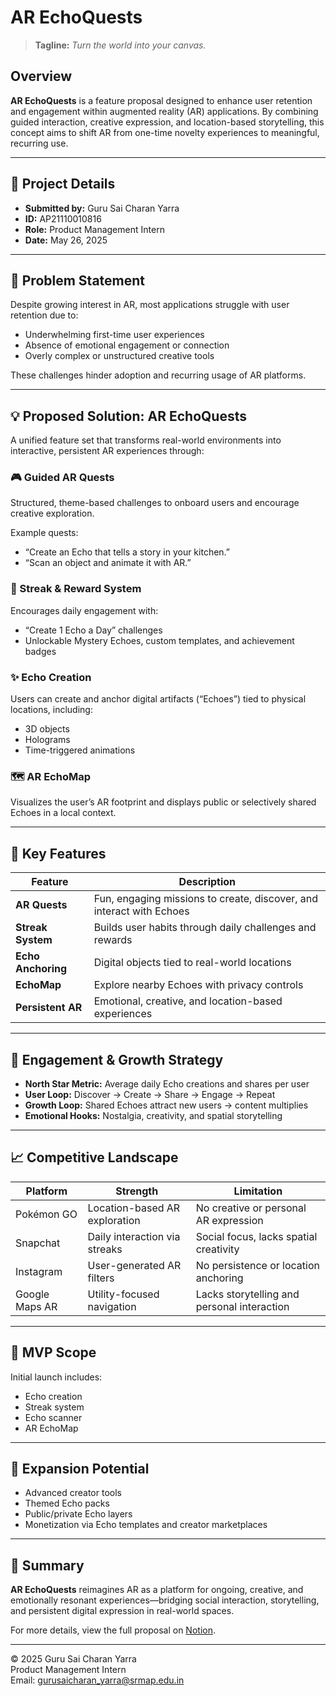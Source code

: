 # AR EchoQuests

> **Tagline:** *Turn the world into your canvas.*

## Overview

**AR EchoQuests** is a feature proposal designed to enhance user retention and engagement within augmented reality (AR) applications. By combining guided interaction, creative expression, and location-based storytelling, this concept aims to shift AR from one-time novelty experiences to meaningful, recurring use.

---

## 📌 Project Details

- **Submitted by:** Guru Sai Charan Yarra  
- **ID:** AP21110010816  
- **Role:** Product Management Intern  
- **Date:** May 26, 2025  

---

## 🚧 Problem Statement

Despite growing interest in AR, most applications struggle with user retention due to:

- Underwhelming first-time user experiences  
- Absence of emotional engagement or connection  
- Overly complex or unstructured creative tools  

These challenges hinder adoption and recurring usage of AR platforms.

---

## 💡 Proposed Solution: AR EchoQuests

A unified feature set that transforms real-world environments into interactive, persistent AR experiences through:

### 🎮 Guided AR Quests
Structured, theme-based challenges to onboard users and encourage creative exploration.

Example quests:
- “Create an Echo that tells a story in your kitchen.”
- “Scan an object and animate it with AR.”

### 🔁 Streak & Reward System
Encourages daily engagement with:
- “Create 1 Echo a Day” challenges
- Unlockable Mystery Echoes, custom templates, and achievement badges

### ✨ Echo Creation
Users can create and anchor digital artifacts (“Echoes”) tied to physical locations, including:
- 3D objects
- Holograms
- Time-triggered animations

### 🗺 AR EchoMap
Visualizes the user’s AR footprint and displays public or selectively shared Echoes in a local context.

---

## 🌟 Key Features

| Feature            | Description |
|--------------------|-------------|
| **AR Quests**      | Fun, engaging missions to create, discover, and interact with Echoes |
| **Streak System**  | Builds user habits through daily challenges and rewards |
| **Echo Anchoring** | Digital objects tied to real-world locations |
| **EchoMap**        | Explore nearby Echoes with privacy controls |
| **Persistent AR**  | Emotional, creative, and location-based experiences |

---

## 🧠 Engagement & Growth Strategy

- **North Star Metric:** Average daily Echo creations and shares per user  
- **User Loop:** Discover → Create → Share → Engage → Repeat  
- **Growth Loop:** Shared Echoes attract new users → content multiplies  
- **Emotional Hooks:** Nostalgia, creativity, and spatial storytelling  

---

## 📈 Competitive Landscape

| Platform        | Strength                           | Limitation                                           |
|-----------------|------------------------------------|------------------------------------------------------|
| Pokémon GO      | Location-based AR exploration      | No creative or personal AR expression               |
| Snapchat        | Daily interaction via streaks      | Social focus, lacks spatial creativity              |
| Instagram       | User-generated AR filters          | No persistence or location anchoring                |
| Google Maps AR  | Utility-focused navigation         | Lacks storytelling and personal interaction         |

---

## 🔧 MVP Scope

Initial launch includes:
- Echo creation
- Streak system
- Echo scanner
- AR EchoMap

---

## 🚀 Expansion Potential

- Advanced creator tools
- Themed Echo packs
- Public/private Echo layers
- Monetization via Echo templates and creator marketplaces

---

## 📍 Summary

**AR EchoQuests** reimagines AR as a platform for ongoing, creative, and emotionally resonant experiences—bridging social interaction, storytelling, and persistent digital expression in real-world spaces.

For more details, view the full proposal on [Notion](https://www.notion.so/Proposal-AR-EchoQuests-1ff21f64d61a8011bcc0c99c795401a2?pvs=4).

---

© 2025 Guru Sai Charan Yarra  
Product Management Intern  
Email: gurusaicharan_yarra@srmap.edu.in
